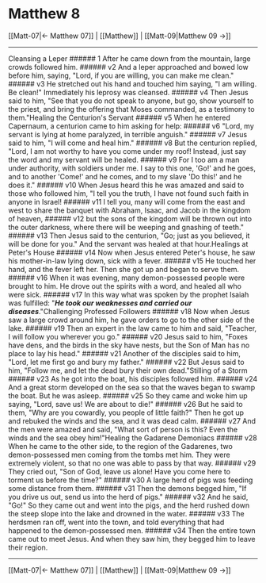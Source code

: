# Matthew 8

[[Matt-07|← Matthew 07]] | [[Matthew]] | [[Matt-09|Matthew 09 →]]
***

Cleansing a Leper ###### 1 After he came down from the mountain, large crowds followed him. ###### v2 And a leper approached and bowed low before him, saying, "Lord, if you are willing, you can make me clean." ###### v3 He stretched out his hand and touched him saying, "I am willing. Be clean!" Immediately his leprosy was cleansed. ###### v4 Then Jesus said to him, "See that you do not speak to anyone, but go, show yourself to the priest, and bring the offering that Moses commanded, as a testimony to them."Healing the Centurion's Servant ###### v5 When he entered Capernaum, a centurion came to him asking for help: ###### v6 "Lord, my servant is lying at home paralyzed, in terrible anguish." ###### v7 Jesus said to him, "I will come and heal him." ###### v8 But the centurion replied, "Lord, I am not worthy to have you come under my roof! Instead, just say the word and my servant will be healed. ###### v9 For I too am a man under authority, with soldiers under me. I say to this one, 'Go!' and he goes, and to another 'Come!' and he comes, and to my slave 'Do this!' and he does it." ###### v10 When Jesus heard this he was amazed and said to those who followed him, "I tell you the truth, I have not found such faith in anyone in Israel! ###### v11 I tell you, many will come from the east and west to share the banquet with Abraham, Isaac, and Jacob in the kingdom of heaven, ###### v12 but the sons of the kingdom will be thrown out into the outer darkness, where there will be weeping and gnashing of teeth." ###### v13 Then Jesus said to the centurion, "Go; just as you believed, it will be done for you." And the servant was healed at that hour.Healings at Peter's House ###### v14 Now when Jesus entered Peter's house, he saw his mother-in-law lying down, sick with a fever. ###### v15 He touched her hand, and the fever left her. Then she got up and began to serve them. ###### v16 When it was evening, many demon-possessed people were brought to him. He drove out the spirits with a word, and healed all who were sick. ###### v17 In this way what was spoken by the prophet Isaiah was fulfilled: "**_He took our weaknesses and carried our diseases_**."Challenging Professed Followers ###### v18 Now when Jesus saw a large crowd around him, he gave orders to go to the other side of the lake. ###### v19 Then an expert in the law came to him and said, "Teacher, I will follow you wherever you go." ###### v20 Jesus said to him, "Foxes have dens, and the birds in the sky have nests, but the Son of Man has no place to lay his head." ###### v21 Another of the disciples said to him, "Lord, let me first go and bury my father." ###### v22 But Jesus said to him, "Follow me, and let the dead bury their own dead."Stilling of a Storm ###### v23 As he got into the boat, his disciples followed him. ###### v24 And a great storm developed on the sea so that the waves began to swamp the boat. But he was asleep. ###### v25 So they came and woke him up saying, "Lord, save us! We are about to die!" ###### v26 But he said to them, "Why are you cowardly, you people of little faith?" Then he got up and rebuked the winds and the sea, and it was dead calm. ###### v27 And the men were amazed and said, "What sort of person is this? Even the winds and the sea obey him!"Healing the Gadarene Demoniacs ###### v28 When he came to the other side, to the region of the Gadarenes, two demon-possessed men coming from the tombs met him. They were extremely violent, so that no one was able to pass by that way. ###### v29 They cried out, "Son of God, leave us alone! Have you come here to torment us before the time?" ###### v30 A large herd of pigs was feeding some distance from them. ###### v31 Then the demons begged him, "If you drive us out, send us into the herd of pigs." ###### v32 And he said, "Go!" So they came out and went into the pigs, and the herd rushed down the steep slope into the lake and drowned in the water. ###### v33 The herdsmen ran off, went into the town, and told everything that had happened to the demon-possessed men. ###### v34 Then the entire town came out to meet Jesus. And when they saw him, they begged him to leave their region.

***
[[Matt-07|← Matthew 07]] | [[Matthew]] | [[Matt-09|Matthew 09 →]]
